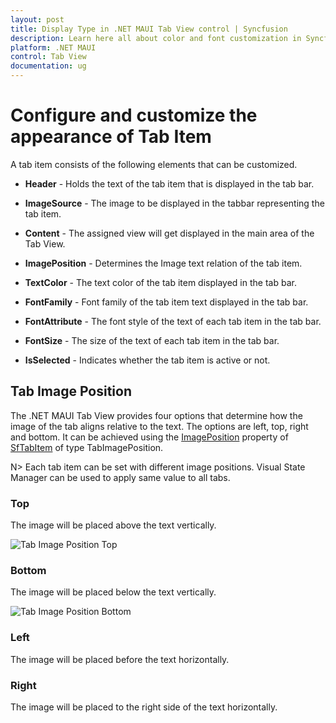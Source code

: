 ```yaml
---
layout: post
title: Display Type in .NET MAUI Tab View control | Syncfusion
description: Learn here all about color and font customization in Syncfusion .NET MAUI Tab View (SfTabView) control.
platform: .NET MAUI
control: Tab View
documentation: ug
---
```

# Configure and customize the appearance of Tab Item

A tab item consists of the following elements that can be customized.

* **Header** - Holds the text of the tab item that is displayed in the tab bar.

* **ImageSource** - The image to be displayed in the tabbar representing the tab item.

* **Content** - The assigned view will get displayed in the main area of the Tab View.

* **ImagePosition** - Determines the Image text relation of the tab item.

* **TextColor** - The text color of the tab item displayed in the tab bar.

* **FontFamily** - Font family of the tab item text displayed in the tab bar.

* **FontAttribute** - The font style of the text of each tab item in the tab bar.

* **FontSize** - The size of the text of each tab item in the tab bar.

* **IsSelected** - Indicates whether the tab item is active or not.

## Tab Image Position

The .NET MAUI Tab View provides four options that determine how the image of the tab aligns relative to the text. The options are left, top, right and bottom. It can be achieved using the [ImagePosition](https://npmci.syncfusion.com/maui/api/development/maui-tabview/) property of [SfTabItem](https://npmci.syncfusion.com/maui/api/development/maui-tabview/api/Syncfusion.Maui.TabView.SfTabItem.html#Syncfusion_Maui_TabView_SfTabItem_ImagePosition) of type TabImagePosition.

N> Each tab item can be set with different image positions. Visual State Manager can be used to apply same value to all tabs.

### Top

The image will be placed above the text vertically.

![Tab Image Position Top](images/tab-view/Image-Position-Top.png) 

### Bottom

The image will be placed below the text vertically.

![Tab Image Position Bottom](images/tab-view/Image-Position-Bottom.png) 

### Left

The image will be placed before the text horizontally.

### Right

The image will be placed to the right side of the text horizontally.
